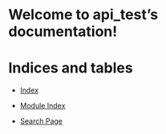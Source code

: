 <!-- api_test documentation master file, created by
sphinx-quickstart on Thu Feb 18 11:39:43 2021.
You can adapt this file completely to your liking, but it should at least
contain the root `toctree` directive. -->
# Welcome to api_test’s documentation!

# Indices and tables


* [Index](genindex.md)


* [Module Index](py-modindex.md)


* [Search Page](search.md)
